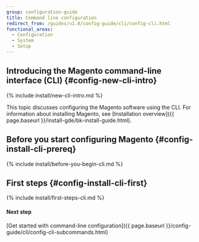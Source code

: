 ```yaml
---
group: configuration-guide
title: Command line configuration
redirect_from: /guides/v1.0/config-guide/cli/config-cli.html
functional_areas:
  - Configuration
  - System
  - Setup
---
```


## Introducing the Magento command-line interface (CLI) {#config-new-cli-intro}
{% include install/new-cli-intro.md %}

This topic discusses configuring the Magento software using the CLI. For information about installing Magento, see [Installation overview]({{ page.baseurl }}/install-gde/bk-install-guide.html).

## Before you start configuring Magento {#config-install-cli-prereq}
{% include install/before-you-begin-cli.md %}

## First steps {#config-install-cli-first}
{% include install/first-steps-cli.md %}

#### Next step

[Get started with command-line configuration]({{ page.baseurl }}/config-guide/cli/config-cli-subcommands.html)
